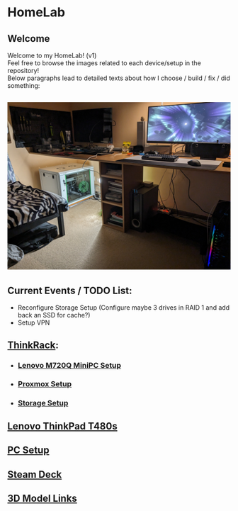 # HomeLab
## Welcome
Welcome to my HomeLab! (v1)  
Feel free to browse the images related to each device/setup in the repository!  
Below paragraphs lead to detailed texts about how I choose / build / fix / did something:
## ![Full HomeLab/Setup](images/Room&#32;Setup/PXL_20231231_210041993&#32;-&#32;Copy.jpg)
## Current Events / TODO List: 
- Reconfigure Storage Setup (Configure maybe 3 drives in RAID 1 and add back an SSD for cache?)
- Setup VPN
## [ThinkRack](markdown/ThinkRack_Setup.md):
- ### [Lenovo M720Q MiniPC Setup](markdown/Lenovo_M720Q_Setup.md)
- ### [Proxmox Setup](markdown/Proxmox_Setup.md)
- ### [Storage Setup](markdown/Storage_Setup.md)
## [Lenovo ThinkPad T480s](markdown/Lenovo_ThinkPad_T480s_Setup.md)
## [PC Setup](markdown/PC_Setup.md)
## [Steam Deck](markdown/Steam_Deck_Setup.md)
## [3D Model Links](markdown/3D_Model_Links.md)
